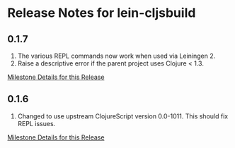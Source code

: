 # Release Notes for lein-cljsbuild

## 0.1.7

1. The various REPL commands now work when used via Leiningen 2.
2. Raise a descriptive error if the parent project uses Clojure < 1.3.

[Milestone Details for this Release](https://github.com/emezeske/lein-cljsbuild/issues?sort=created&direction=desc&state=closed&page=1&milestone=10)

## 0.1.6

1. Changed to use upstream ClojureScript version 0.0-1011.  This should fix REPL issues.

[Milestone Details for this Release](https://github.com/emezeske/lein-cljsbuild/issues?sort=created&direction=desc&state=closed&page=1&milestone=9)
